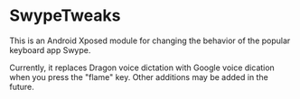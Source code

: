SwypeTweaks
===========

This is an Android Xposed module for changing the behavior of the popular keyboard app Swype.

Currently, it replaces Dragon voice dictation with Google voice dication when you press the "flame" key.  Other additions may be added in the future.